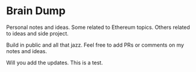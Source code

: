 # Brain Dump

Personal notes and ideas. Some related to Ethereum topics. Others related to ideas and side project.

Build in public and all that jazz. Feel free to add PRs or comments on my notes and ideas.

Will you add the updates. This is a test.